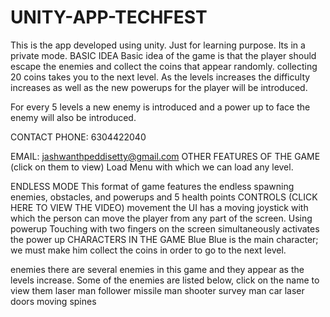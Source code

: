 # UNITY-APP-TECHFEST
This is the app developed using unity. Just for learning purpose. Its in a private mode.
BASIC IDEA
Basic idea of the game is that the player should escape the enemies and collect the coins that appear randomly. 
collecting 20 coins takes you to the next level.
As the levels increases the difficulty increases as well as the new powerups for the player will be introduced.

For every 5 levels a new enemy is introduced and a power up to face the enemy will also be introduced.

CONTACT
PHONE:
6304422040

EMAIL:
jashwanthpeddisetty@gmail.com
OTHER FEATURES OF THE GAME
(click on them to view)
Load Menu with which we can load any level.


ENDLESS MODE
This format of game features the endless spawning enemies, obstacles, and powerups and 5 health points
CONTROLS (CLICK HERE TO VIEW THE VIDEO)
movement
the UI has a moving joystick with which the person can move the player from any part of the screen.
Using powerup
Touching with two fingers on the screen simultaneously activates the power up 
CHARACTERS IN THE GAME 
Blue
Blue is the main character; we must make him collect the coins in order to go to the next level.

enemies
there are several enemies in this game and they appear as the levels increase. Some of the enemies are listed below, click on the name to view them
laser man
follower
missile man
shooter
survey man
car 
laser doors
moving spines
